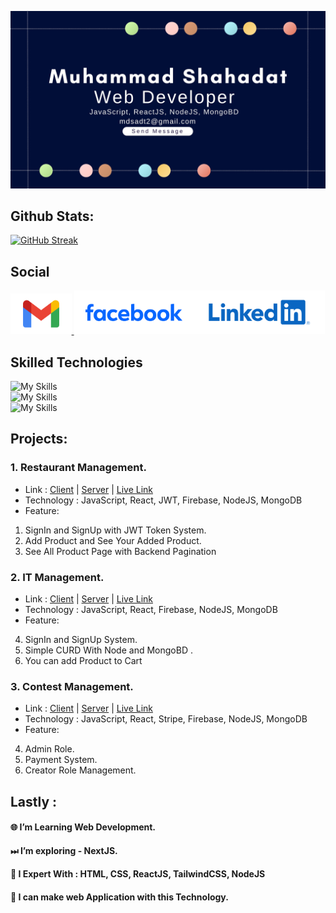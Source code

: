 
![Banner!](./Image/Muhammad%20Shahadat.jpg "Bnner")



## Github Stats:
[![GitHub Streak](https://github-readme-streak-stats.herokuapp.com?user=mdshahadat12&theme=whatsapp-dark2&border_radius=10.5&date_format=n%2Fj%5B%2FY%5D&border=BC0000)](https://git.io/streak-stats)


## Social


[<p ><a href="mailto:mdsadt2@gmail.com" target="_blank">
  <img src="./Image/Gmail-Logo.wine.svg" height="65" alt="gmail logo" />
</a><img height="70" src="./Image/Facebook].svg">](https://www.facebook.com/Mdshahadat20)[<img height="70" src="./Image/LinkedIn-Logo.wine.svg">](https://www.linkedin.com/in/mdshahadat20)</p>

## Skilled Technologies
![My Skills](https://skillicons.dev/icons?i=javascript,react,nodejs,express,mongo&theme=light) <br>
![My Skills](https://skillicons.dev/icons?i=tailwind,materialui,firebase,github,vscode&theme=light)<br>
![My Skills](https://skillicons.dev/icons?i=figma,nextjs&theme=light)


## Projects:
### 1. Restaurant Management.
- Link : <a href="https://github.com/mdshahadat12/Royal-Food-Project-Client">Client</a> | <a href="https://github.com/mdshahadat12/Royal-Food-Project-Server">Server</a> | <a href="https://royal-food-assignment.netlify.app/">Live Link</a>
- Technology : JavaScript, React, JWT, Firebase, NodeJS, MongoDB
- Feature:
1. SignIn and SignUp with JWT Token System.
2. Add Product and See Your Added Product.
3. See All Product Page with Backend Pagination

### 2. IT Management.
- Link : <a href="https://github.com/mdshahadat12/Hunter-IT-Project-Client">Client</a> | <a href="https://github.com/mdshahadat12/Hunter-IT-Project-Server">Server</a> | <a href="https://hunter-it.netlify.app/">Live Link</a>
- Technology : JavaScript, React, Firebase, NodeJS, MongoDB
- Feature:
4. SignIn and SignUp System.
5. Simple CURD With Node and MongoBD .
6. You can add Product to Cart
### 3. Contest Management.
- Link : <a href="https://github.com/mdshahadat12/Talent-Hunt-Project-Client">Client</a> | <a href="https://github.com/mdshahadat12/Talent-Hunt-Project-Server">Server</a> | <a href="https://talent-hunt-project.netlify.app">Live Link</a>
- Technology : JavaScript, React, Stripe, Firebase, NodeJS, MongoDB
- Feature:
4. Admin Role.
5. Payment System.
6. Creator Role Management.


## Lastly :
#### 🌐 I’m Learning Web Development. 
#### ⏭ I’m exploring - NextJS. 
#### 🌴 I Expert With : HTML, CSS, ReactJS, TailwindCSS, NodeJS 
#### 🤔 I can make web Application with this Technology. 

